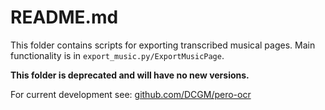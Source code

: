 # README.md

This folder contains scripts for exporting transcribed musical pages. 
Main functionality is in `export_music.py/ExportMusicPage`.

**This folder is deprecated and will have no new versions.**

For current development see: [github.com/DCGM/pero-ocr](https://github.com/DCGM/pero-ocr/tree/music/pero_ocr/music)
